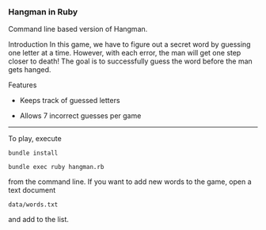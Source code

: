 ### **Hangman in Ruby**
Command line based version of Hangman.

Introduction
In this game, we have to figure out a secret word by guessing one letter at a time.
However, with each error, the man will get one step closer to death!
The goal is to successfully guess the word before the man gets hanged.

Features

- Keeps track of guessed letters

- Allows 7 incorrect guesses per game

____________
To play, execute 

```
bundle install
```

```
bundle exec ruby hangman.rb
``` 

from the command line.
If you want to add new words to the game, open a text document 

`
data/words.txt
`

and add to the list.
